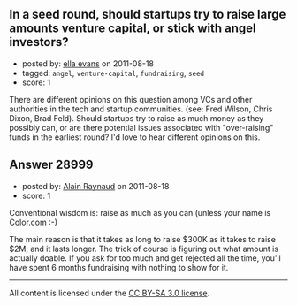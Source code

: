## In a seed round, should startups try to raise large amounts venture capital, or stick with angel investors?

- posted by: [ella evans](https://stackexchange.com/users/-1/12808-ella-evans) on 2011-08-18
- tagged: `angel`, `venture-capital`, `fundraising`, `seed`
- score: 1

There are different opinions on this question among VCs and other authorities in the tech and startup communities. (see: Fred Wilson, Chris Dixon, Brad Feld). Should startups try to raise as much money as they possibly can, or are there potential issues associated with "over-raising" funds in the earliest round? I'd love to hear different opinions on this.


## Answer 28999

- posted by: [Alain Raynaud](https://stackexchange.com/users/-1/502-alain-raynaud) on 2011-08-18
- score: 1

Conventional wisdom is: raise as much as you can (unless your name is Color.com :-)

The main reason is that it takes as long to raise $300K as it takes to raise $2M, and it lasts longer. The trick of course is figuring out what amount is actually doable. If you ask for too much and get rejected all the time, you'll have spent 6 months fundraising with nothing to show for it.



---

All content is licensed under the [CC BY-SA 3.0 license](https://creativecommons.org/licenses/by-sa/3.0/).
